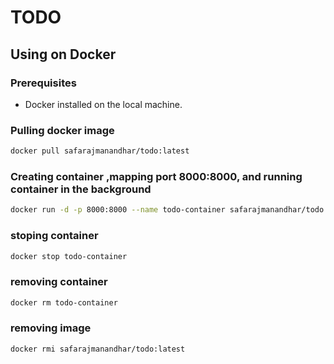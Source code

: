 # TODO 

## Using on Docker
### Prerequisites
- Docker installed on the local machine. 

### Pulling docker image
```bash
docker pull safarajmanandhar/todo:latest
```
###  Creating container ,mapping  port 8000:8000, and running container in the background 
```bash
docker run -d -p 8000:8000 --name todo-container safarajmanandhar/todo:latest
```
### stoping container
```bash
docker stop todo-container
```
### removing container
```bash
docker rm todo-container
```
### removing image
```bash
docker rmi safarajmanandhar/todo:latest
```
